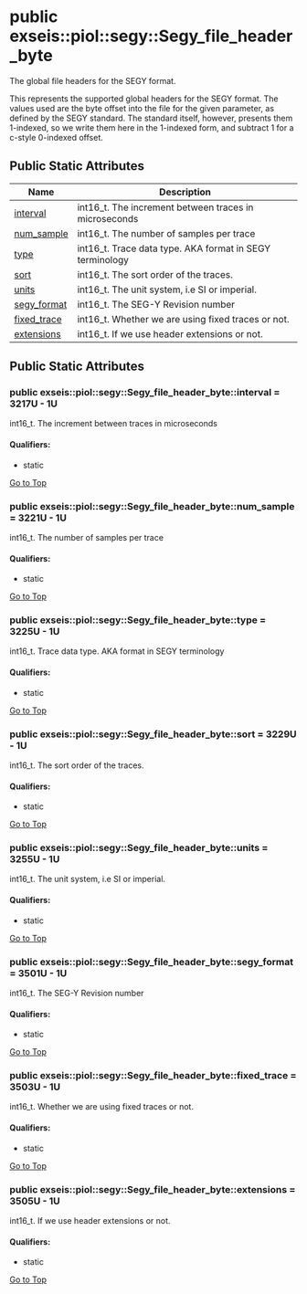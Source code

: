 # <a name='exseis-piol-segy-Segy_file_header_byte' /> public exseis::piol::segy::Segy_file_header_byte

The global file headers for the SEGY format. 



This represents the supported global headers for the SEGY format. The values used are the byte offset into the file for the given parameter, as defined by the SEGY standard. The standard itself, however, presents them 1-indexed, so we write them here in the 1-indexed form, and subtract 1 for a c-style 0-indexed offset. 




## Public Static Attributes
| Name | Description | 
| ---- | ---- |
| [interval](#exseis-piol-segy-Segy_file_header_byte-interval) | int16_t. The increment between traces in microseconds  |
| [num_sample](#exseis-piol-segy-Segy_file_header_byte-num_sample) | int16_t. The number of samples per trace  |
| [type](#exseis-piol-segy-Segy_file_header_byte-type) | int16_t. Trace data type. AKA format in SEGY terminology  |
| [sort](#exseis-piol-segy-Segy_file_header_byte-sort) | int16_t. The sort order of the traces.  |
| [units](#exseis-piol-segy-Segy_file_header_byte-units) | int16_t. The unit system, i.e SI or imperial.  |
| [segy_format](#exseis-piol-segy-Segy_file_header_byte-segy_format) | int16_t. The SEG-Y Revision number  |
| [fixed_trace](#exseis-piol-segy-Segy_file_header_byte-fixed_trace) | int16_t. Whether we are using fixed traces or not.  |
| [extensions](#exseis-piol-segy-Segy_file_header_byte-extensions) | int16_t. If we use header extensions or not.  |



## Public Static Attributes
### <a name='exseis-piol-segy-Segy_file_header_byte-interval' /> public exseis::piol::segy::Segy_file_header_byte::interval  = 3217U - 1U

int16_t. The increment between traces in microseconds 








#### Qualifiers: 
* static


[Go to Top](#exseis-piol-segy-Segy_file_header_byte)

### <a name='exseis-piol-segy-Segy_file_header_byte-num_sample' /> public exseis::piol::segy::Segy_file_header_byte::num_sample  = 3221U - 1U

int16_t. The number of samples per trace 








#### Qualifiers: 
* static


[Go to Top](#exseis-piol-segy-Segy_file_header_byte)

### <a name='exseis-piol-segy-Segy_file_header_byte-type' /> public exseis::piol::segy::Segy_file_header_byte::type  = 3225U - 1U

int16_t. Trace data type. AKA format in SEGY terminology 








#### Qualifiers: 
* static


[Go to Top](#exseis-piol-segy-Segy_file_header_byte)

### <a name='exseis-piol-segy-Segy_file_header_byte-sort' /> public exseis::piol::segy::Segy_file_header_byte::sort  = 3229U - 1U

int16_t. The sort order of the traces. 








#### Qualifiers: 
* static


[Go to Top](#exseis-piol-segy-Segy_file_header_byte)

### <a name='exseis-piol-segy-Segy_file_header_byte-units' /> public exseis::piol::segy::Segy_file_header_byte::units  = 3255U - 1U

int16_t. The unit system, i.e SI or imperial. 








#### Qualifiers: 
* static


[Go to Top](#exseis-piol-segy-Segy_file_header_byte)

### <a name='exseis-piol-segy-Segy_file_header_byte-segy_format' /> public exseis::piol::segy::Segy_file_header_byte::segy_format  = 3501U - 1U

int16_t. The SEG-Y Revision number 








#### Qualifiers: 
* static


[Go to Top](#exseis-piol-segy-Segy_file_header_byte)

### <a name='exseis-piol-segy-Segy_file_header_byte-fixed_trace' /> public exseis::piol::segy::Segy_file_header_byte::fixed_trace  = 3503U - 1U

int16_t. Whether we are using fixed traces or not. 








#### Qualifiers: 
* static


[Go to Top](#exseis-piol-segy-Segy_file_header_byte)

### <a name='exseis-piol-segy-Segy_file_header_byte-extensions' /> public exseis::piol::segy::Segy_file_header_byte::extensions  = 3505U - 1U

int16_t. If we use header extensions or not. 








#### Qualifiers: 
* static


[Go to Top](#exseis-piol-segy-Segy_file_header_byte)

